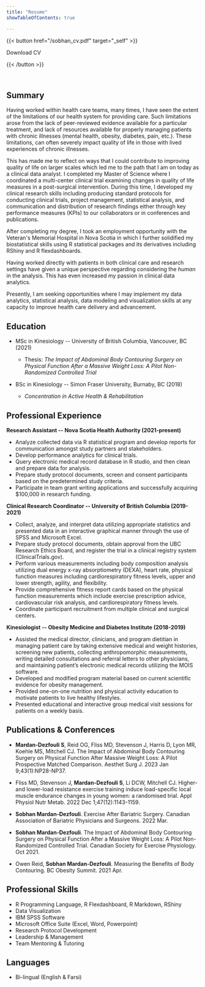 ```yaml
---
title: "Resume"
showTableOfContents: true

---
```


{{< button href="/sobhan_cv.pdf" target="_self" >}}

Download CV 

{{< /button >}}



 <br>

## Summary

Having worked within health care teams, many times, I have seen the extent of the limitations of our health system for providing care. Such limitations arose from the lack of peer-reviewed evidence available for a particular treatment, and lack of resources available for properly managing patients with chronic illnesses (mental health, obesity, diabetes, pain, etc.). These limitations, can often severely impact quality of life in those with lived experiences of chronic illnesses.  

This has made me to reflect on ways that I could contribute to improving quality of life on larger scales which led me to the path that I am on today as a clinical data analyst. I completed my Master of Science where I coordinated a multi-center clinical trial examining changes in quality of life measures in a post-surgical intervention. During this time, I developed my clinical research skills including producing standard protocols for conducting clinical trials, project management, statistical analysis, and communication and distribution of research findings either through key performance measures (KPIs) to our collaborators or in conferences and publications. 

After completing my degree, I took an employment opportunity with the Veteran's Memorial Hospital in Nova Scotia in which I further solidified my biostatistical skills using R statistical packages and its derivatives including RShiny and R flexdashboards. 


Having worked directly with patients in both clinical care and research settings have given a unique perspective regarding considering the *human* in the analysis. This has even increased my passion in clinical data analytics. 

Presently, I am seeking opportunities where I may implement my data analytics, statistical analysis, data modeling and visualization skills at any capacity to improve health care delivery and advancement. 


## Education 


- MSc in Kinesiology -- University of British Columbia, Vancouver, BC (2021)
  
  + Thesis: *The Impact of Abdominal Body Contouring Surgery on Physical Function After a Massive         Weight Loss: A Pilot Non-Randomized Controlled Trial* 
 
- BSc in Kinesiology -- Simon Fraser University, Burnaby, BC (2018)

  + *Concentration in Active Health & Rehabilitation*


## Professional Experience

**Research Assistant -- Nova Scotia Health Authority (2021-present)**
-	Analyze collected data via R statistical program and develop reports for communication amongst study partners and stakeholders.
-	Develop performance analytics for clinical trials.
-	Query electronic medical record database in R studio, and then clean and prepare data for analysis. 
-	Prepare study protocol documents, screen and consent participants based on the predetermined study criteria.
-	Participate in team grant writing applications and successfully acquiring $100,000 in research funding. 


**Clinical Research Coordinator -- University of British Columbia (2019-2021)**

-	Collect, analyze, and interpret data utilizing appropriate statistics and presented data in an interactive graphical manner through the use of SPSS and Microsoft Excel.
-	Prepare study protocol documents, obtain approval from the UBC Research Ethics Board, and register the trial in a clinical registry system (ClinicalTrials.gov).
-	Perform various measurements including body composition analysis utilizing dual energy x-ray absorptiometry (DEXA), heart rate, physical function measures including cardiorespiratory fitness levels, upper and lower strength, agility, and flexibility.
-	Provide comprehensive fitness report cards based on the physical function measurements which include exercise prescription advice, cardiovascular risk analysis, and cardiorespiratory fitness levels.
-	Coordinate participant recruitment from multiple clinical and surgical centers.


**Kinesiologist -- Obesity Medicine and Diabetes Institute (2018-2019)** 

-	Assisted the medical director, clinicians, and program dietitian in managing patient care by taking extensive medical and weight histories, screening new patients, collecting anthropomorphic measurements, writing detailed consultations and referral letters to other physicians, and maintaining patient’s electronic medical records utilizing the MOIS software. 
-	Developed and modified program material based on current scientific evidence for obesity management.
-	Provided one-on-one nutrition and physical activity education to motivate patients to live healthy lifestyles.
-	Presented educational and interactive group medical visit sessions for patients on a weekly basis.


## Publications & Conferences  

-	**Mardan-Dezfouli S**, Reid OG, Fliss MD, Stevenson J, Harris D, Lyon MR, Koehle MS, Mitchell CJ. The Impact of Abdominal Body Contouring Surgery on Physical Function After Massive Weight Loss: A Pilot Prospective Matched Comparison. Aesthet Surg J. 2023 Jan 9;43(1):NP28-NP37. 

-	 Fliss MD, Stevenson J, **Mardan-Dezfouli S**, Li DCW, Mitchell CJ. Higher- and lower-load resistance exercise training induce load-specific local muscle endurance changes in young women: a randomised trial. Appl Physiol Nutr Metab. 2022 Dec 1;47(12):1143-1159.


- **Sobhan Mardan-Dezfouli**. Exercise After Bariatric Surgery. Canadian Association of Bariatric Physicians and Surgeons. 2022 Mar.

- **Sobhan Mardan-Dezfouli**. The Impact of Abdominal Body Contouring Surgery on Physical Function After a Massive Weight Loss: A Pilot Non-Randomized Controlled Trial. Canadian Society for Exercise Physiology. Oct 2021.

- Owen Reid, **Sobhan Mardan-Dezfouli**. Measuring the Benefits of Body Contouring. BC Obesity Summit. 2021 Apr.



## Professional Skills 

-	R Programming Language, R Flexdashboard, R Markdown, RShiny  
-	Data Visualization 
- IBM SPSS Software
- Microsoft Office Suite (Excel, Word, Powerpoint)
-	Research Protocol Development
-	Leadership & Management
-	Team Mentoring & Tutoring

## Languages
-	Bi-lingual (English & Farsi)



